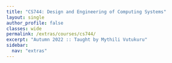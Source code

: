 ```yaml
---
title: "CS744: Design and Engineering of Computing Systems"
layout: single
author_profile: false
classes: wide
permalink: /extras/courses/cs744/
excerpt: "Autumn 2022 :: Taught by Mythili Vutukuru"
sidebar:
  nav: "extras"
---
```

